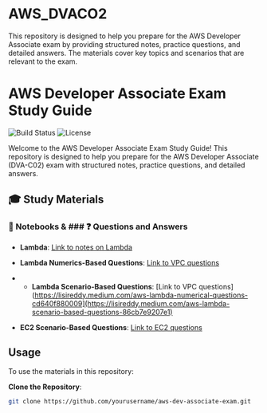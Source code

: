 # AWS_DVACO2
This repository is designed to help you prepare for the AWS Developer Associate exam by providing structured notes, practice questions, and detailed answers. The materials cover key topics and scenarios that are relevant to the exam.
# AWS Developer Associate Exam Study Guide

![Build Status](https://img.shields.io/badge/build-passing-brightgreen)
![License](https://img.shields.io/badge/license-MIT-blue)

Welcome to the AWS Developer Associate Exam Study Guide! This repository is designed to help you prepare for the AWS Developer Associate (DVA-C02) exam with structured notes, practice questions, and detailed answers.

## 🎓 Study Materials

### 📝 Notebooks & ### ❓ Questions and Answers

- **Lambda**: [Link to notes on Lambda](./Notebooks/AWSLambda.pdf)
- **Lambda Numerics-Based Questions**: [Link to VPC questions](https://lisireddy.medium.com/aws-lambda-numerical-questions-cd640f880009)
- - **Lambda Scenario-Based Questions**: [Link to VPC questions](https://lisireddy.medium.com/aws-lambda-numerical-questions-cd640f880009](https://lisireddy.medium.com/aws-lambda-scenario-based-questions-86cb7e9207e1)





- **EC2 Scenario-Based Questions**: [Link to EC2 questions](./questions/ec2.md)

## Usage

To use the materials in this repository:

**Clone the Repository**:
   ```bash
   git clone https://github.com/yourusername/aws-dev-associate-exam.git
